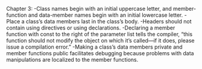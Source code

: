 Chapter 3:
-Class names begin with an initial uppercase letter, and member-function and data-member names begin with an initial lowercase letter.
-Place a class’s data members last in the class’s body.
-Headers should not contain using directives or using declarations.
-Declaring a member function with const to the right of the parameter list tells the compiler, 
“this function should not modify the object on which it’s called—if it does, please issue a compilation error.” 
-Making a class’s data members private and member functions public facilitates debugging
because problems with data manipulations are localized to the member functions.
